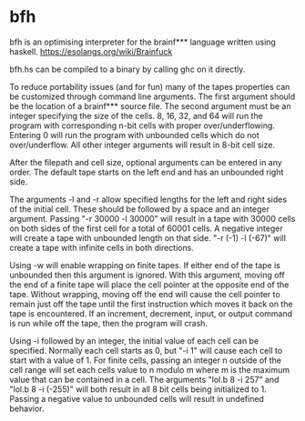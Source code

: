 # bfh
bfh is an optimising interpreter for the brainf*** language written using haskell. 
https://esolangs.org/wiki/Brainfuck

bfh.hs can be compiled to a binary by calling ghc on it directly.

To reduce portability issues (and for fun) many of the tapes properties can be customized through command line arguments.
The first argument should be the location of a brainf*** source file.
The second argument must be an integer specifying the size of the cells.
8, 16, 32, and 64 will run the program with corresponding n-bit cells with proper over/underflowing. 
Entering 0 will run the program with unbounded cells which do not over/underflow.
All other integer arguments will result in 8-bit cell size.

After the filepath and cell size, optional arguments can be entered in any order.
The default tape starts on the left end and has an unbounded right side.

The arguments -l and -r allow specified lengths for the left and right sides of the initial cell.
These should be followed by a space and an integer argument.
Passing "-r 30000 -l 30000" will result in a tape with 30000 cells on both sides of the first cell
for a total of 60001 cells. A negative integer will create a tape with unbounded length on that side.
"-r (-1) -l (-67)" will create a tape with infinite cells in both directions.

Using -w will enable wrapping on finite tapes. If either end of the tape is unbounded then this
argument is ignored. With this argument, moving off the end of a finite tape will place the
cell pointer at the opposite end of the tape. Without wrapping, moving off the end will cause
the cell pointer to remain just off the tape until the first instruction which moves it back on the
tape is encountered. If an increment, decrement, input, or output command is run while off the tape,
then the program will crash.

Using -i followed by an integer, the initial value of each cell can be specified. Normally each cell 
starts as 0, but "-i 1" will cause each cell to start with a value of 1. For finite cells, passing an
integer n outside of the cell range will set each cells value to n modulo m where m is the maximum value
that can be contained in a cell. The arguments "lol.b 8 -i 257" and "lol.b 8 -i (-255)" will both result
in all 8 bit cells being initialized to 1. Passing a negative value to unbounded cells will result in
undefined behavior.
